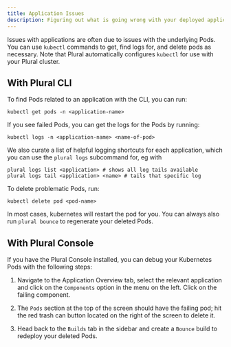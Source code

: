 ```yaml
---
title: Application Issues
description: Figuring out what is going wrong with your deployed applications.
---
```


Issues with applications are often due to issues with the underlying Pods. You can use `kubectl` commands to get, find logs for, and delete pods as necessary. Note that Plural automatically configures `kubectl` for use with your Plural cluster.

## With Plural CLI

To find Pods related to an application with the CLI, you can run:

```
kubectl get pods -n <application-name>
```

If you see failed Pods, you can get the logs for the Pods by running:

```
kubectl logs -n <application-name> <name-of-pod>
```

We also curate a list of helpful logging shortcuts for each application, which you can use the `plural logs` subcommand for, eg with

```
plural logs list <application> # shows all log tails available
plural logs tail <application> <name> # tails that specific log
```

To delete problematic Pods, run:

```
kubectl delete pod <pod-name>
```

In most cases, kubernetes will restart the pod for you. You can always also run `plural bounce` to regenerate your deleted Pods.

## With Plural Console

If you have the Plural Console installed, you can debug your Kubernetes Pods with the following steps:

1. Navigate to the Application Overview tab, select the relevant application and click on the `Components` option in the menu on the left. Click on the failing component.
2. The `Pods` section at the top of the screen should have the failing pod; hit the red trash can button located on the right of the screen to delete it.

3. Head back to the `Builds` tab in the sidebar and create a `Bounce` build to redeploy your deleted Pods.
